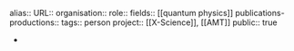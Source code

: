 alias::
URL::
organisation::
role::
fields:: [[quantum physics]] 
publications-productions:: 
tags:: person
project:: [[X-Science]], [[AMT]] 
public:: true

-